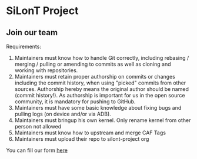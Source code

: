 SiLonT Project
==============

Join our team
---------------
Requirements:
 1. Maintainers must know how to handle Git correctly, including rebasing / merging / pulling or amending to commits as well as cloning and working with repositories.
 2. Maintainers must retain proper authorship on commits or changes including the commit history, when using "picked" commits from other sources. Authorship hereby means the original author should be named (commit history!). As authorship is important for us in the open source community, it is mandatory for pushing to GitHub.
 3. Maintainers must have some basic knowledge about fixing bugs and pulling logs (on device and/or via ADB).
 4. Maintainers must bringup his own kernel. Only rename kernel from other person not allowed
 5. Maintainers must know how to upstream and merge CAF Tags
 6. Maintainers must upload their repo to silont-project org

You can fill our form [here](https://docs.google.com/forms/d/e/1FAIpQLSewMZbmjsUKvz899sHbRRmNkWNdXH6JbnD64Zjk7L8kh7dgVg/viewform)
